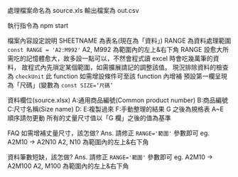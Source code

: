 處理檔案命名為 source.xls 輸出檔案為 out.csv

執行指令為 npm start

檔案內容設定說明
SHEETNAME 為表名(現在為「資料」)
RANGE 為資料處理範圍 `const RANGE = 'A2:M992'` A2, M992 為範圍內的左上&右下角
RANGE 設愈大所需吃的記憶體愈大，故多設一點可以，不然會程式讀 excel 時會吃幾萬筆的資料，
故程式內先瑣定某個範圍，如需擴展請記的調整該值。
現況排除資料的檢查為 `checkUnit` 此 function 如需增設條件可至該 function 內增補
預設第一欄呈現為「尺碼」(變數為 `const SIZE=‘尺碼’`

資料欄位(source.xlsx)
A:通用商品編號(Common product number)
B:商品編號
C:尺寸名稱(Size name)
D:
E:複製過來
F:手動整理的結果
G 之後為規格表
A~E 順序請勿更動
所有的丈量尺寸值以「G 欄」之後的值為基準

FAQ
如需增補丈量尺寸，該怎做?
Ans. 請修正 `RANGE='範圍'` 參數即可 eg. A2M10 -> A2N10 A2, N10 為範圍內的左上&右下角

資料筆數短缺，該怎做?
Ans. 請修正 `RANGE='範圍'` 參數即可 eg. A2M10 -> A2M100 A2, M100 為範圍內的左上&右下角
